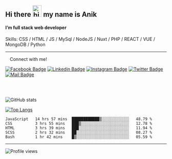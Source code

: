 ## Hi there <img src="https://user-images.githubusercontent.com/1303154/88677602-1635ba80-d120-11ea-84d8-d263ba5fc3c0.gif" width="28px" height="36" alt="hi"> my name is Anik

#### I’m full stack web developer

Skills:  CSS / HTML / JS / MySql / NodeJS / Nuxt / PHP / REACT / VUE / MongoDB / Python


---

&emsp;Connect with me!

<a href="https://www.facebook.com/anik.aritro" target="_blank">![Facebook Badge](https://img.shields.io/badge/Facebook-1877F2?style=for-the-badge&logo=facebook&logoColor=white)</a> [![Linkedin Badge](https://img.shields.io/badge/LinkedIn-0077B5?style=for-the-badge&logo=linkedin&logoColor=white)](https://www.linkedin.com/in/anik-hossain-dev) [![Instagram Badge](https://img.shields.io/badge/Instagram-E4405F?style=for-the-badge&logo=instagram&logoColor=white)](https://www.instagram.com/aritro.anik) [![Twitter Badge](https://img.shields.io/badge/Twitter-1DA1F2?style=for-the-badge&logo=twitter&logoColor=white)](https://twitter.com/AritroAnik) [![Mail Badge](https://img.shields.io/badge/Gmail-D14836?style=for-the-badge&logo=gmail&logoColor=white)](mailto:anik.wdev@gmail.com)

</br>
</br>


![GitHub stats](https://github-readme-stats.vercel.app/api?username=anik-hossain&show_icons=true&theme=monokai)

[![Top Langs](https://github-readme-stats.vercel.app/api/top-langs/?username=anik-hossain&layout=compact&theme=monokai)](https://github.com/anik-hossain)

<!--START_SECTION:waka-->

```text
JavaScript   14 hrs 57 mins  ████████████▒░░░░░░░░░░░░   48.79 %
CSS          3 hrs 55 mins   ███▒░░░░░░░░░░░░░░░░░░░░░   12.78 %
HTML         3 hrs 39 mins   ███░░░░░░░░░░░░░░░░░░░░░░   11.94 %
SCSS         2 hrs 32 mins   ██░░░░░░░░░░░░░░░░░░░░░░░   08.27 %
Bash         1 hr 42 mins    █▒░░░░░░░░░░░░░░░░░░░░░░░   05.59 %
```

<!--END_SECTION:waka-->
---

![Profile views](https://gpvc.arturio.dev/anik-hossain)  
